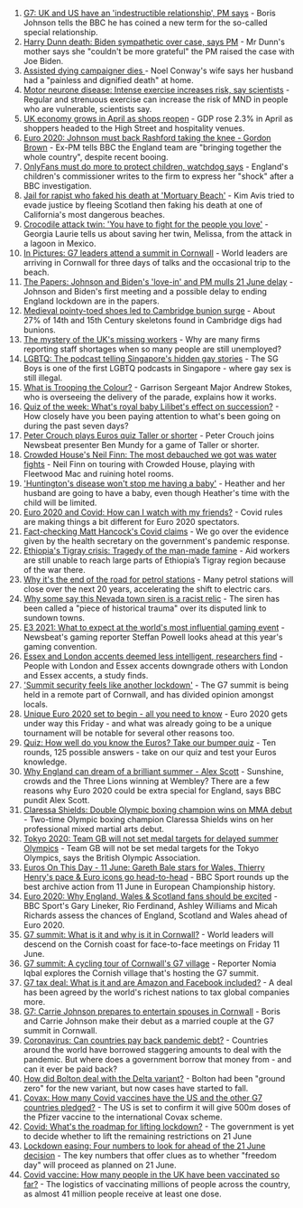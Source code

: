 1. [G7: UK and US have an 'indestructible relationship', PM says](https://www.bbc.co.uk/news/uk-politics-57436035) - Boris Johnson tells the BBC he has coined a new term for the so-called special relationship.
2. [Harry Dunn death: Biden sympathetic over case, says PM](https://www.bbc.co.uk/news/uk-57435843) - Mr Dunn's mother says she "couldn't be more grateful" the PM raised the case with Joe Biden.
3. [Assisted dying campaigner dies ](https://www.bbc.co.uk/news/uk-england-shropshire-57441095) - Noel Conway's wife says her husband had a "painless and dignified death" at home.
4. [Motor neurone disease: Intense exercise increases risk, say scientists](https://www.bbc.co.uk/news/health-57431412) - Regular and strenuous exercise can increase the risk of MND in people who are vulnerable, scientists say.
5. [UK economy grows in April as shops reopen](https://www.bbc.co.uk/news/business-57438437) - GDP rose 2.3% in April as shoppers headed to the High Street and hospitality venues.
6. [Euro 2020: Johnson must back Rashford taking the knee - Gordon Brown](https://www.bbc.co.uk/news/uk-politics-57439088) - Ex-PM tells BBC the England team are "bringing together the whole country", despite recent booing.
7. [OnlyFans must do more to protect children, watchdog says](https://www.bbc.co.uk/news/uk-57429900) - England's children's commissioner writes to the firm to express her "shock" after a BBC investigation.
8. [Jail for rapist who faked his death at 'Mortuary Beach'](https://www.bbc.co.uk/news/uk-scotland-highlands-islands-57430215) - Kim Avis tried to evade justice by fleeing Scotland then faking his death at one of California's most dangerous beaches.
9. [Crocodile attack twin: 'You have to fight for the people you love'](https://www.bbc.co.uk/news/newsbeat-57437135) - Georgia Laurie tells us about saving her twin, Melissa, from the attack in a lagoon in Mexico.
10. [In Pictures: G7 leaders attend a summit in Cornwall](https://www.bbc.co.uk/news/uk-57438878) - World leaders are arriving in Cornwall for three days of talks and the occasional trip to the beach.
11. [The Papers: Johnson and Biden's 'love-in' and PM mulls 21 June delay](https://www.bbc.co.uk/news/blogs-the-papers-57436753) - Johnson and Biden's first meeting and a possible delay to ending England lockdown are in the papers.
12. [Medieval pointy-toed shoes led to Cambridge bunion surge](https://www.bbc.co.uk/news/uk-england-cambridgeshire-57427365) - About 27% of 14th and 15th Century skeletons found in Cambridge digs had bunions.
13. [The mystery of the UK's missing workers](https://www.bbc.co.uk/news/business-57400560) - Why are many firms reporting staff shortages when so many people are still unemployed?
14. [LGBTQ: The podcast telling Singapore's hidden gay stories](https://www.bbc.co.uk/news/world-asia-57424596) - The SG Boys is one of the first LGBTQ podcasts in Singapore - where gay sex is still illegal.
15. [What is Trooping the Colour?](https://www.bbc.co.uk/news/uk-57433611) - Garrison Sergeant Major Andrew Stokes, who is overseeing the delivery of the parade, explains how it works.
16. [Quiz of the week: What's royal baby Lilibet's effect on succession?](https://www.bbc.co.uk/news/world-57421255) - How closely have you been paying attention to what's been going on during the past seven days?
17. [Peter Crouch plays Euros quiz Taller or shorter](https://www.bbc.co.uk/news/newsbeat-57431175) - Peter Crouch joins Newsbeat presenter Ben Mundy for a game of Taller or shorter.
18. [Crowded House's Neil Finn: The most debauched we got was water fights](https://www.bbc.co.uk/news/entertainment-arts-57419383) - Neil Finn on touring with Crowded House, playing with Fleetwood Mac and ruining hotel rooms.
19. ['Huntington's disease won't stop me having a baby'](https://www.bbc.co.uk/news/stories-57430859) - Heather and her husband are going to have a baby, even though Heather's time with the child will be limited.
20. [Euro 2020 and Covid: How can I watch with my friends?](https://www.bbc.co.uk/news/uk-57386719) - Covid rules are making things a bit different for Euro 2020 spectators.
21. [Fact-checking Matt Hancock's Covid claims](https://www.bbc.co.uk/news/57427777) - We go over the evidence given by the health secretary on the government's pandemic response.
22. [Ethiopia's Tigray crisis: Tragedy of the man-made famine](https://www.bbc.co.uk/news/world-africa-57422168) - Aid workers are still unable to reach large parts of Ethiopia’s Tigray region because of the war there.
23. [Why it's the end of the road for petrol stations](https://www.bbc.co.uk/news/business-57416829) - Many petrol stations will close over the next 20 years, accelerating the shift to electric cars.
24. [Why some say this Nevada town siren is a racist relic](https://www.bbc.co.uk/news/world-us-canada-57407543) - The siren has been called a "piece of historical trauma" over its disputed link to sundown towns.
25. [E3 2021: What to expect at the world's most influential gaming event](https://www.bbc.co.uk/news/newsbeat-57425970) - Newsbeat's gaming reporter Steffan Powell looks ahead at this year's gaming convention.
26. [Essex and London accents deemed less intelligent, researchers find](https://www.bbc.co.uk/news/uk-england-essex-57071805) - People with London and Essex accents downgrade others with London and Essex accents, a study finds.
27. ['Summit security feels like another lockdown'](https://www.bbc.co.uk/news/uk-england-cornwall-57399071) - The G7 summit is being held in a remote part of Cornwall, and has divided opinion amongst locals.
28. [Unique Euro 2020 set to begin - all you need to know](https://www.bbc.co.uk/sport/football/57349809) - Euro 2020 gets under way this Friday - and what was already going to be a unique tournament will be notable for several other reasons too.
29. [Quiz: How well do you know the Euros? Take our bumper quiz](https://www.bbc.co.uk/sport/football/57188304) - Ten rounds, 125 possible answers - take on our quiz and test your Euros knowledge.
30. [Why England can dream of a brilliant summer - Alex Scott](https://www.bbc.co.uk/sport/football/57429078) - Sunshine, crowds and the Three Lions winning at Wembley? There are a few reasons why Euro 2020 could be extra special for England, says BBC pundit Alex Scott.
31. [Claressa Shields: Double Olympic boxing champion wins on MMA debut](https://www.bbc.co.uk/sport/mixed-martial-arts/57438148) - Two-time Olympic boxing champion Claressa Shields wins on her professional mixed martial arts debut.
32. [Tokyo 2020: Team GB will not set medal targets for delayed summer Olympics](https://www.bbc.co.uk/sport/olympics/57438149) - Team GB will not be set medal targets for the Tokyo Olympics, says the British Olympic Association.
33. [Euros On This Day - 11 June: Gareth Bale stars for Wales, Thierry Henry's pace & Euro icons go head-to-head](https://www.bbc.co.uk/sport/av/football/53000364) - BBC Sport rounds up the best archive action from 11 June in European Championship history.
34. [Euro 2020: Why England, Wales & Scotland fans should be excited](https://www.bbc.co.uk/sport/av/football/57436183) - BBC Sport's Gary Lineker, Rio Ferdinand, Ashley Williams and Micah Richards assess the chances of England, Scotland and Wales ahead of Euro 2020.
35. [G7 summit: What is it and why is it in Cornwall?](https://www.bbc.co.uk/news/world-49434667) - World leaders will descend on the Cornish coast for face-to-face meetings on Friday 11 June.
36. [G7 summit: A cycling tour of Cornwall's G7 village](https://www.bbc.co.uk/news/uk-57433610) - Reporter Nomia Iqbal explores the Cornish village that's hosting the G7 summit.
37. [G7 tax deal: What is it and are Amazon and Facebook included?](https://www.bbc.co.uk/news/business-57384352) - A deal has been agreed by the world's richest nations to tax global companies more.
38. [G7: Carrie Johnson prepares to entertain spouses in Cornwall](https://www.bbc.co.uk/news/uk-politics-57384801) - Boris and Carrie Johnson make their debut as a married couple at the G7 summit in Cornwall.
39. [Coronavirus: Can countries pay back pandemic debt?](https://www.bbc.co.uk/news/57432260) - Countries around the world have borrowed staggering amounts to deal with the pandemic. But where does a government borrow that money from - and can it ever be paid back?
40. [How did Bolton deal with the Delta variant?](https://www.bbc.co.uk/news/uk-england-57425730) - Bolton had been "ground zero" for the new variant, but now cases have started to fall.
41. [Covax: How many Covid vaccines have the US and the other G7 countries pledged?](https://www.bbc.co.uk/news/world-55795297) - The US is set to confirm it will give 500m doses of the Pfizer vaccine to the international Covax scheme.
42. [Covid: What's the roadmap for lifting lockdown?](https://www.bbc.co.uk/news/explainers-52530518) - The government is yet to decide whether to lift the remaining restrictions on 21 June
43. [Lockdown easing: Four numbers to look for ahead of the 21 June decision](https://www.bbc.co.uk/news/57403888) - The key numbers that offer clues as to whether "freedom day" will proceed as planned on 21 June.
44. [Covid vaccine: How many people in the UK have been vaccinated so far?](https://www.bbc.co.uk/news/health-55274833) - The logistics of vaccinating millions of people across the country, as almost 41 million people receive at least one dose.

